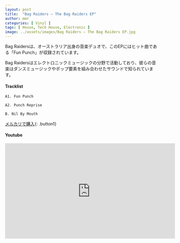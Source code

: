 ```yaml
---
layout: post
title:  "Bag Raiders – The Bag Raiders EP"
author: mmr
categories: [ Vinyl ]
tags: [ House, Tech House, Electronic ]
image: ../assets/images/Bag Raiders – The Bag Raiders EP.jpg
---
```


Bag Raidersは、オーストラリア出身の音楽デュオで、このEPにはヒット曲である「Fun Punch」が収録されています。

Bag Raidersはエレクトロニックミュージックの分野で活動しており、彼らの音楽はダンスミュージックやポップ要素を組み合わせたサウンドで知られています。 

#### Tracklist
```md
A1. Fun Punch

A2. Punch Reprise

B. Nil By Mouth
```

[メルカリで購入](https://jp.mercari.com/item/m29186897548?afid=6142608987){: .button1}

#### Youtube
<iframe width="560" height="315" src="https://www.youtube.com/embed/zDbeYR_rhDI?si=4JSN6igEZZmsNu8a" title="YouTube video player" frameborder="0" allow="accelerometer; autoplay; clipboard-write; encrypted-media; gyroscope; picture-in-picture; web-share" referrerpolicy="strict-origin-when-cross-origin" allowfullscreen></iframe>
